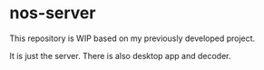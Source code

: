 # nos-server

This repository is WIP based on my previously developed project.

It is just the server. There is also desktop app and decoder.
